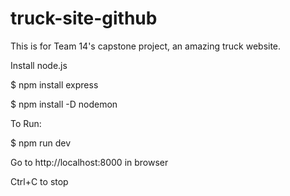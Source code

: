 # truck-site-github
This is for Team 14's capstone project, an amazing truck website.

Install node.js

$ npm install express

$ npm install -D nodemon

To Run:

$ npm run dev

Go to http://localhost:8000 in browser

Ctrl+C to stop

